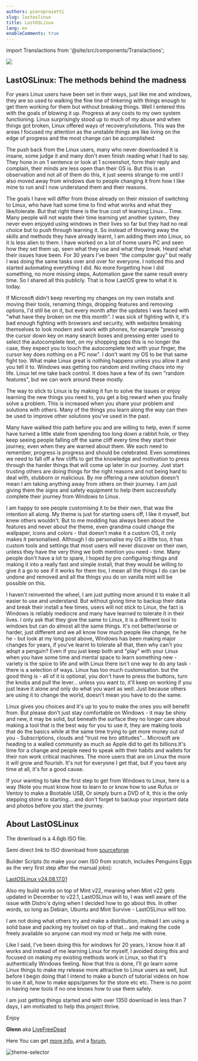```yaml
---
authors: pieroproietti
slug: lastoslinux
title: LastOSLinux
lang: en
enableComments: true
---
```

import Translactions from '@site/src/components/Translactions';

<Translactions />

![](https://www.lastos.org/lastoslinux/assets/images/left-image.jpg)

## LastOSLinux: The methods behind the madness

For years Linux users have been set in their ways, just like me and windows, they 
are so used to walking the fine line of tinkering with things enough to get them 
working for them but without breaking things. Well I entered this with the goals 
of blowing it up. Progress at any costs to my own system functioning. Linux 
surprisingly stood up to much of my abuse and when things got broken, Linux 
offered ways of recovery/solutions. This was the areas I focused my attention as 
the unstable things are like living on the edge of progress and the most change 
can be accomplished.

The push back from the Linux users, many who never downloaded it is insane, some 
judge it and many don't even finish reading what I had to say. They hone in on 1 
sentence or look at 1 screenshot, form their reply and complain, their minds are 
less open than their OS is. But this is an observation and not all of them do 
this, it just seems strange to me until I also moved away from windows due to 
people changing it from how I like mine to run and I now understand them and 
their reasons.

The goals I have will differ from those already on their mission of switching to 
Linux, who have had some time to find what works and what they like/tolerate. 
But that right there is the true cost of learning Linux... Time. Many people 
will not waste their time learning yet another system, they never even enjoyed 
using windows in their lives so far but they had no real choice but to push 
through learning it. So instead of throwing away the skills and methods they 
have already learnt, I am adding them into Linux, so it is less alien to them. I 
have worked on a lot of home users PC and seen how they set them up, seen what 
they use and what they break. Heard what their issues have been. For 30 years 
I've been "the computer guy" but really I was doing the same tasks over and over 
for everyone. I noticed this and started automating everything I did. No more 
forgetting how I did something, no more missing steps, Automation gave the same 
result every time. So I shared all this publicly. That is how LastOS grew to 
what it is today.

If Microsoft didn't keep reverting my changes on my own installs and moving 
their tools, renaming things, dropping features and removing options, I'd still 
be on it, but every month after the updates I was faced with "what have they 
broken on me this month". I was sick of fighting with it, it's bad enough 
fighting with browsers and security, with websites breaking themselves to look 
modern and work with phones, for example "pressing the cursor down key on many 
search boxes and pressing enter used to select the autocomplete text, on my 
shopping apps this is no longer the case, they expect you to touch the 
autocomplete text with your finger, the cursor key does nothing on a PC now". I 
don't want my OS to be that same fight too. What make Linux great is nothing 
happens unless you allow it and you tell it to. Windows was getting too random 
and inviting chaos into my life. Linux let me take back control. It does have a 
few of its own "random features", but we can work around these mostly.

The way to stick to Linux is by making it fun to solve the issues or enjoy 
learning the new things you need to, you get a big reward when you finally solve 
a problem. This is increased when you share your problem and solutions with 
others. Many of the things you learn along the way can then be used to improve 
other solutions you've used in the past.

Many have walked this path before you and are willing to help, even if some have 
turned a little stale from spending too long down a rabbit hole, or they keep 
seeing people falling off the same cliff every time they start their journey, 
even when they are warned about them. We each need to remember, progress is 
progress and should be celebrated. Even sometimes we need to fall off a few 
cliffs to get the knowledge and motivation to press through the harder things 
that will come up later in our journey. Just start trusting others are doing 
things for the right reasons and not being hard to deal with, stubborn or 
malicious. By me offering a new solution doesn't mean I am taking anything away 
from others on their journey. I am just giving them the signs and safety 
equipment to help them successfully complete their journey from Windows to 
Linux.

I am happy to see people customising it to be their own, that was the intention 
all along. My theme is just for starting users off, I like it myself, but knew 
others wouldn't. But to me modding has always been about the features and never 
about the theme, even grandma could change the wallpaper, icons and colors - 
that doesn't make it a custom OS, it only makes it personalised. Although I do 
personalise my OS a little too, it has custom tools and settings that most users 
will never discover on their own, unless they have the very thing we both 
mention you need - time. Many people don't have a lot to spare, I hoped by pre 
configuring things and making it into a really fast and simple install, that 
they would be willing to give it a go to see if it works for them too, I mean 
all the things I do can be undone and removed and all the things you do on 
vanilla mint will be possible on this.

I haven't reinvented the wheel, I am just putting more around it to make it all 
easier to use and understand. But without giving time to backup their data and 
break their install a few times, users will not stick to Linux, the fact is 
Windows is reliably mediocre and many have learned to tolerate it in their 
lives. I only ask that they give the same to Linux, it is a different tool to 
windows but can do almost all the same things. It's not better/worse or harder, 
just different and we all know how much people like change, he he he - but look 
at my long post above, Windows has been making major changes for years, if 
you've learnt to tolerate all that, then why can't you adopt a penguin? Even if 
you just keep both and "play" with your Linux when you have some time and mental 
space to learn something new - variety is the spice to life and with Linux there 
isn't one way to do any task - there is a selection of ways. Linux has too much 
customisation. but the good thing is - all of it is optional, you don't have to 
press the buttons, turn the knobs and pull the lever... unless you want to, 
it'll keep on working if you just leave it alone and only do what you want as 
well. Just because others are using it to change the world, doesn't mean you 
have to do the same.

Linux gives you choices and it's up to you to make the ones you will benefit 
from. But please don't just stay comfortable on Windows - it may be shiny and 
new, it may be solid, but beneath the surface they no longer care about making a 
tool that is the best way for you to use it, they are making tools that do the 
basics while at the same time trying to get more money out of you - 
Subscriptions, clouds and "trust me bro attitudes"... Microsoft are heading to a 
walled community as much as Apple did to get its billions.It's time for a change 
and people need to speak with their habits and wallets for their non work 
critical machines. The more users that are on Linux the more it will grow and 
flourish. It's not for everyone I get that, but if you have any time at all, 
it's for a good cause.

If your wanting to take the first step to get from Windows to Linux, here is a 
way (Note you must know how to learn to or know how to use Rufus or Ventoy to 
make a Bootable USB, Or simply burn a DVD of it, this is the only stepping stone 
to starting... and don't forget to backup your important data and photos before 
you start the journey.

## About LastOSLinux 

The download is a 4.6gb ISO file.

Semi direct link to ISO download from [sourceforge](https://sourceforge.net/projects/lastoslinux/files/ISOs/)

Builder Scripts (to make your own ISO from scratch, includes Penguins Eggs as 
the very first step after the manual jobs):

[LastOSLinux v24.08.17.01](https://github.com/LiveFreeDead/LastOSLinux/releases/tag/Release)

Also my build works on top of Mint v22, meaning when Mint v22 gets updated in 
December to v22.1, LastOSLinux will to, I was well aware of the issue with 
Distro's dying when I decided how to go about this. In other words, so long as 
Debian, Ubuntu and Mint Survive - LastOSLinux will too.

I am not doing what others try and make a distribution, instead I am using a 
solid base and packing my toolset on top of that... and making the code freely 
available so anyone can mod my mod or help me with mine.

Like I said, I've been doing this for windows for 20 years, I know how it all 
works and instead of me learning Linux for myself, I avoided doing this and 
focused on making my existing methods work in Linux, so that it's authentically 
Windows feeling. Now that this is done, I'll go learn some Linux things to make 
my release more attractive to Linux users as well, but before I begin doing that 
I intend to make a bunch of tutorial videos on how to use it all, how to make 
apps/games for the store etc etc. There is no point in having new tools if no 
one knows how to use them safely.

I am just getting things started and with over 1350 download in less than 7 
days, I am motivated to help this project thrive.

Enjoy

**Glenn** aka [LiveFreeDead](https://github.com/LiveFreeDead)

Here You can get [more info](https://www.lastos.org/lastoslinux/), and a [forum](https://forum.lastos.org/index.php),

![theme-selector](https://www.lastos.org/lastoslinux/assets/images/Desktop-ThemeSelector.jpg)
